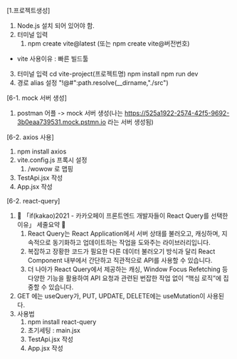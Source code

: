 <!-- # React + Vite

This template provides a minimal setup to get React working in Vite with HMR and some ESLint rules.

Currently, two official plugins are available:

- [@vitejs/plugin-react](https://github.com/vitejs/vite-plugin-react/blob/main/packages/plugin-react/README.md) uses [Babel](https://babeljs.io/) for Fast Refresh
- [@vitejs/plugin-react-swc](https://github.com/vitejs/vite-plugin-react-swc) uses [SWC](https://swc.rs/) for Fast Refresh -->

[1.프로젝트생성]
1. Node.js 설치 되어 있어야 함.
2. 터미널 입력
   1) npm create vite@latest 
      (또는 npm create vite@버전번호)
* vite 사용이유 : 빠른 빌드툴
3. 터미널 입력
   cd vite-project(프로젝트명)
   npm install
   npm run dev
4. 경로 alias 설정
   "!@#":path.resolve(__dirname,"./src")

[6-1. mock 서버 생성]
1. postman 어플 -> mock 서버 생성(나는 https://525a1922-2574-42f5-9692-3b0eaa739531.mock.pstmn.io 라는 서버 생성됨)

[6-2. axios 사용]
1. npm install axios
2. vite.config.js 프록시 설정
   1) /wowow 로 맵핑
3. TestApi.jsx 작성
4. App.jsx 작성

[6-2. react-query]
1. 🙌 「if(kakao)2021 - 카카오페이 프론트엔드 개발자들이 React Query를 선택한 이유」 세줄요약 🤟
   1) React Query는 React Application에서 서버 상태를 불러오고, 캐싱하며, 지속적으로 동기화하고 업데이트하는 작업을 도와주는 라이브러리입니다.
   2) 복잡하고 장황한 코드가 필요한 다른 데이터 불러오기 방식과 달리 React Component 내부에서 간단하고 직관적으로 API를 사용할 수 있습니다.
   3) 더 나아가 React Query에서 제공하는 캐싱, Window Focus Refetching 등 다양한 기능을 활용하여 API 요청과 관련된 번잡한 작업 없이 “핵심 로직”에 집중할 수 있습니다.
2.  GET 에는 useQuery가, PUT, UPDATE, DELETE에는 useMutation이 사용된다.
3. 사용법
   1) npm install react-query
   2) 초기세팅 : main.jsx <QueryClientProvider client={queryClient}>
   3) TestApi.jsx 작성
   4) App.jsx 작성
